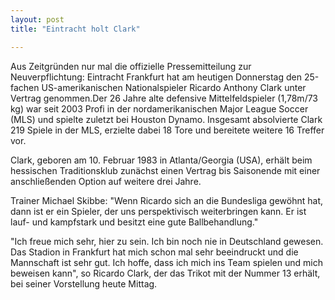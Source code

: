 ```yaml
---
layout: post
title: "Eintracht holt Clark"

---
```


Aus Zeitgründen nur mal die offizielle Pressemitteilung zur Neuverpflichtung: Eintracht Frankfurt hat am heutigen Donnerstag den 25-fachen US-amerikanischen Nationalspieler Ricardo Anthony Clark unter Vertrag genommen.Der 26 Jahre alte defensive Mittelfeldspieler (1,78m/73 kg) war seit 2003 Profi in der nordamerikanischen Major League Soccer (MLS) und spielte zuletzt bei Houston Dynamo. Insgesamt absolvierte Clark 219 Spiele in der MLS, erzielte dabei 18 Tore und bereitete weitere 16 Treffer vor.

Clark, geboren am 10. Februar 1983 in Atlanta/Georgia (USA), erhält beim hessischen Traditionsklub zunächst einen Vertrag bis Saisonende mit einer anschließenden Option auf weitere drei Jahre.

Trainer Michael Skibbe: "Wenn Ricardo sich an die Bundesliga gewöhnt hat, dann ist er ein Spieler, der uns perspektivisch weiterbringen kann. Er ist lauf- und kampfstark und besitzt eine gute Ballbehandlung."

"Ich freue mich sehr, hier zu sein. Ich bin noch nie in Deutschland gewesen. Das Stadion in Frankfurt hat mich schon mal sehr beeindruckt und die Mannschaft ist sehr gut. Ich hoffe, dass ich mich ins Team spielen und mich beweisen kann", so Ricardo Clark, der das Trikot mit der Nummer 13 erhält, bei seiner Vorstellung heute Mittag.
